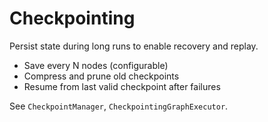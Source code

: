 # Checkpointing

Persist state during long runs to enable recovery and replay.

- Save every N nodes (configurable)
- Compress and prune old checkpoints
- Resume from last valid checkpoint after failures

See `CheckpointManager`, `CheckpointingGraphExecutor`.
